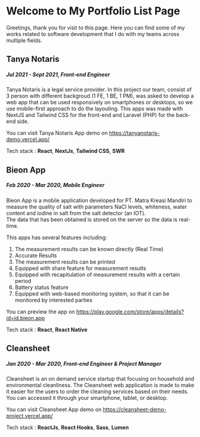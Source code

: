 # Welcome to My Portfolio List Page

Greetings, thank you for visit to this page. Here you can find some of my works related to software development that I do with my teams across multiple fields.

## Tanya Notaris
##### Jul 2021 - Sept 2021, Front-end Engineer

Tanya Notaris is a legal service provider. In this project our team, consist of 3 person with different backgroud (1 FE, 1 BE, 1 PM), was asked to develop a web app that can be used responsively on smartphones or desktops, so we use mobile-first approach to do the layouting. This apps was made with NextJS and Tailwind CSS for the front-end and Laravel (PHP) for the back-end side.

You can visit Tanya Notaris App demo on https://tanyanotaris-demo.vercel.app/

Tech stack : **React**, **NextJs**, **Tailwind CSS**, **SWR**

## Bieon App
##### Feb 2020 - Mar 2020, Mobile Engineer

Bieon App is a mobile application developed for PT. Matra Kreasi Mandiri to measure the quality of salt with parameters NaCl levels, whiteness, water content and iodine in salt from the salt detector (an IOT).  
The data that has been obtained is stored on the server so the data is real-time.

This apps has several features including:  
1. The measurement results can be known directly (Real Time)  
2. Accurate Results  
3. The measurement results can be printed  
4. Equipped with share feature for measurement results  
5. Equipped with recapitulation of measurement results with a certain period  
6. Battery status feature  
7. Equipped with web-based monitoring system, so that it can be monitored by interested parties

You can preview the app on https://play.google.com/store/apps/details?id=id.bieon.app

Tech stack : **React**, **React Native**

## Cleansheet
##### Jan 2020 - Mar 2020, Front-end Engineer & Project Manager

Cleansheet is an on demand service startup that focusing on household and environmental cleanliness. The Cleansheet web application is made to make it easier for the users to order the cleaning services based on their needs. You can accessed it through your smartphone, tablet, or desktop.

You can visit Cleansheet App demo on https://cleansheet-demo-project.vercel.app/

Tech stack : **ReactJs**, **React Hooks**, **Sass**, **Lumen**
